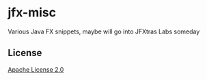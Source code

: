 # jfx-misc
Various Java FX snippets, maybe will go into JFXtras Labs someday

## License
[Apache License 2.0](http://www.apache.org/licenses/LICENSE-2.0)
